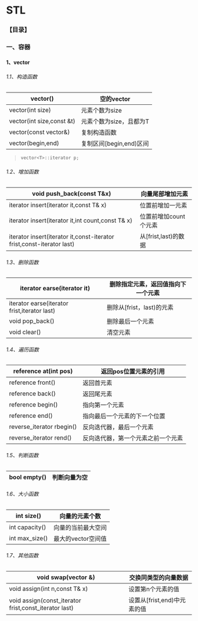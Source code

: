 # STL

### 【目录】

### 一、容器

#### 1、vector

###### 1.1、构造函数

| vector()                  | 空的vector              |
| ------------------------- | ----------------------- |
| vector(int size)          | 元素个数为size          |
| vector(int size,const &t) | 元素个数为size，且都为T |
| vector(const vector&)     | 复制构造函数            |
| vector(begin,end)         | 复制区间[begin,end)区间 |

> ```c++
> vector<T>::iterator p;
> ```

###### 1.2、增加函数

| void push_back(const T&x)                                    | 向量尾部增加元素      |
| ------------------------------------------------------------ | --------------------- |
| iterator insert(iterator it,const T& x)                      | 位置前增加一元素      |
| iterator insert(iterator it,int count,const T& x)            | 位置前增加count个元素 |
| iterator insert(iterator it,const-iterator frist,const-iterator last) | 从[frist,last)的数据  |

###### 1.3、删除函数

| iterator earse(iterator it)                  | 删除指定元素，返回值指向下一个元素 |
| -------------------------------------------- | ---------------------------------- |
| iterator earse(iterator frist,iterator last) | 删除从[frist，last)的元素          |
| void pop_back()                              | 删除最后一个元素                   |
| void clear()                                 | 清空元素                           |

###### 1.4、遍历函数

| reference at(int pos)     | 返回pos位置元素的引用              |
| ------------------------- | ---------------------------------- |
| reference front()         | 返回首元素                         |
| reference back()          | 返回尾元素                         |
| reference begin()         | 指向第一个元素                     |
| reference end()           | 指向最后一个元素的下一个位置       |
| reverse_iterator rbegin() | 反向迭代器，最后一个元素           |
| reverse_iterator rend()   | 反向迭代器，第一个元素之前一个元素 |

###### 1.5、判断函数

| bool empty() | 判断向量为空 |
| ------------ | ------------ |

###### 1.6、大小函数

| int size()     | 向量的元素个数     |
| -------------- | ------------------ |
| int capacity() | 向量的当前最大空间 |
| int max_size() | 最大的vector空间值 |

###### 1.7、其他函数

| void swap(vector &)                                   | 交换同类型的向量数据        |
| ----------------------------------------------------- | --------------------------- |
| void assign(int n,const T& x)                         | 设置第n个元素的值           |
| void assign(const_iterator frist,const_iterator last) | 设置从[frist,end)中元素的值 |


